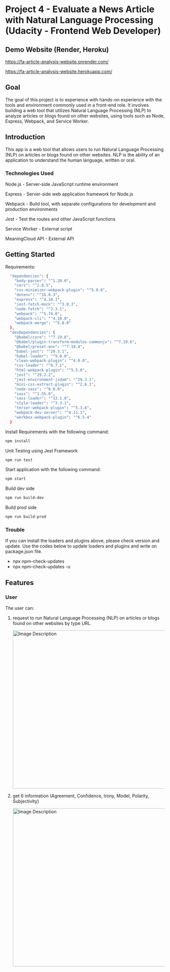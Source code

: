 # Project 4 - Evaluate a News Article with Natural Language Processing (Udacity - Frontend Web Developer)

## Demo Website (Render, Heroku)
https://fa-article-analysis-website.onrender.com/

https://fa-article-analysis-website.herokuapp.com/

## Goal
 The goal of this project is to experience with hands-on experience with the tools and environment commonly used in a front-end role. It involves building a web tool that utilizes Natural Language Processing (NLP) to analyze articles or blogs found on other websites, using tools such as Node, Express, Webpack, and Service Worker. 

## Introduction
This app is a web tool that allows users to run Natural Language Processing (NLP) on articles or blogs found on other websites. NLP is the ability of an application to understand the human language, written or oral.

### Technologies Used

Node.js - Server-side JavaScript runtime environment

Express - Server-side web application framework for Node.js

Webpack - Build tool, with separate configurations for development and production environments

Jest - Test the routes and other JavaScript functions

Service Worker - External script

MeaningCloud API - External API

## Getting Started

Requirements: 
```bash
  "dependencies": {
    "body-parser": "^1.20.0",
    "cors": "^2.8.5",
    "css-minimizer-webpack-plugin": "^5.0.0",
    "dotenv": "^16.0.3",
    "express": "^4.18.1",
    "jest-fetch-mock": "^3.0.3",
    "node-fetch": "^3.3.1",
    "webpack": "^5.74.0",
    "webpack-cli": "^4.10.0",
    "webpack-merge": "^5.8.0"
  },
  "devDependencies": {
    "@babel/core": "^7.19.6",
    "@babel/plugin-transform-modules-commonjs": "^7.19.6",
    "@babel/preset-env": "^7.19.4",
    "babel-jest": "^29.3.1",
    "babel-loader": "^9.0.0",
    "clean-webpack-plugin": "^4.0.0",
    "css-loader": "^6.7.1",
    "html-webpack-plugin": "^5.5.0",
    "jest": "^29.2.2",
    "jest-environment-jsdom": "^29.3.1",
    "mini-css-extract-plugin": "^2.6.1",
    "node-sass": "^8.0.0",
    "sass": "^1.55.0",
    "sass-loader": "^13.1.0",
    "style-loader": "^3.3.1",
    "terser-webpack-plugin": "^5.3.6",
    "webpack-dev-server": "^4.11.1",
    "workbox-webpack-plugin": "^6.5.4"
  }
  ```
Install Requirements with the following command:
```bash
npm install
```

Unit Testing using Jest Framework
```bash
npm run test
```

Start application with the following command:
```bash
npm start
```

Build dev side
```bash
npm run build-dev
```

Build prod side
```bash
npm run build-prod
```


### Trouble

If you can install the loaders and plugins above, please check version and update.
Use the codes below to update loaders and plugins and write on package.json file.
* npx npm-check-updates
* npx npm-check-updates -u

## Features

### User
The user can:
1. request to run Natural Language Processing (NLP) on articles or blogs found on other websites by type URL.

   <img src="https://user-images.githubusercontent.com/79179847/229664021-dbcb6bd9-f547-4b22-b3bf-ed08d4f5e5c7.png" alt="Image Description" width="500" >


2. get 6 information (Agreement, Confidence, Irony, Model, Polarity, Subjectivity)

   <img src="https://user-images.githubusercontent.com/79179847/229663953-a7f9963c-95ff-4bf1-aadf-fa4ab419b089.png" alt="Image Description" width="500" >






